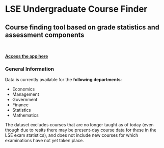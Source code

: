 # LSE Undergraduate Course Finder

## Course finding tool based on grade statistics and assessment components

</br>

**[Access the app here](https://lse-course-finder.streamlit.app/)**

### General Information

Data is currently available for the **following departments**: 
- Economics
- Management
- Government
- Finance
- Statistics
- Mathematics

The dataset excludes courses that are no longer taught as of today (even though due to resits there may be present-day course data for these in the LSE exam statistics), and does not include new courses for which examinations have not yet taken place. 


